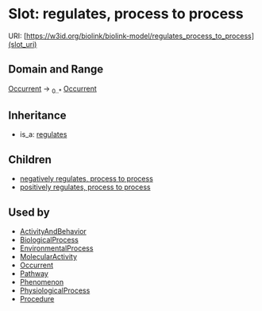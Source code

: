 # Slot: regulates, process to process




URI: [https://w3id.org/biolink/biolink-model/regulates_process_to_process](slot_uri)
## Domain and Range

[Occurrent](Occurrent.md) ->  <sub>0..*</sub> [Occurrent](Occurrent.md)
## Inheritance

 *  is_a: [regulates](regulates.md)
## Children

 *  [negatively regulates, process to process](negatively_regulates_process_to_process.md)
 *  [positively regulates, process to process](positively_regulates_process_to_process.md)
## Used by

 * [ActivityAndBehavior](ActivityAndBehavior.md)
 * [BiologicalProcess](BiologicalProcess.md)
 * [EnvironmentalProcess](EnvironmentalProcess.md)
 * [MolecularActivity](MolecularActivity.md)
 * [Occurrent](Occurrent.md)
 * [Pathway](Pathway.md)
 * [Phenomenon](Phenomenon.md)
 * [PhysiologicalProcess](PhysiologicalProcess.md)
 * [Procedure](Procedure.md)
